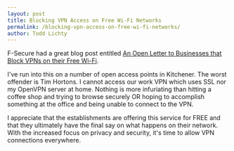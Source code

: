 ```yaml
---
layout: post
title: Blocking VPN Access on Free Wi-Fi Networks
permalink: /blocking-vpn-access-on-free-wi-fi-networks/
author: Todd Lichty
---
```

<!--kg-card-begin: markdown--><p>F-Secure had a great blog post entitled <a href="https://safeandsavvy.f-secure.com/2016/10/07/an-open-letter-to-businesses-that-block-vpns-on-their-free-wi-fi/">An Open Letter to Businesses that Block VPNs on their Free Wi-Fi</a>.</p>
<p>I've run into this on a number of open access points in Kitchener. The worst offender is Tim Hortons. I cannot access our work VPN which uses SSL nor my OpenVPN server at home. Nothing is more infuriating than hitting a coffee shop and trying to browse securely OR hoping to accomplish something at the office and being unable to connect to the VPN.</p>
<p>I appreciate that the establishments are offering this service for FREE and that they ultimately have the final say on what happens on their network. With the increased focus on privacy and security, it's time to allow VPN connections everywhere.</p>
<!--kg-card-end: markdown-->